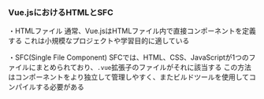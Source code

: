### Vue.jsにおけるHTMLとSFC
・HTMLファイル
通常、Vue.jsはHTMLファイル内で直接コンポーネントを定義する
これは小規模なプロジェクトや学習目的に適している

・SFC(Single File Component)
SFCでは、HTML、CSS、JavaScriptが1つのファイルにまとめられており、`.vue`拡張子のファイルがそれに該当する
この方法はコンポーネントをより独立して管理しやすく、またビルドツールを使用してコンパイルする必要がある
